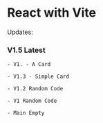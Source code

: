 # React with Vite 


Updates: 
### V1.5 Latest

    - V1. - A Card

    - V1.3 - Simple Card

    - V1.2 Random Code 
    
    - V1 Random Code

    - Main Empty